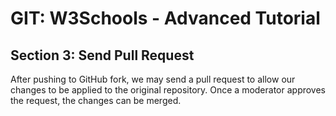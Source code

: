 
# GIT: W3Schools - Advanced Tutorial
## Section 3: Send Pull Request

After pushing to GitHub fork, we may send a pull request to allow our changes to be applied to the original repository. Once a moderator approves the request, the changes can be merged.
